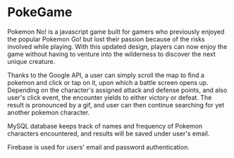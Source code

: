 # PokeGame

Pokemon No! is a javascript game built for gamers who previously enjoyed the popular Pokemon Go! but lost their passion because of the risks involved while playing. With this updated design, players can now enjoy the game without having to venture into the wilderness to discover the next unique creature.

Thanks to the Google API, a user can simply scroll the map to find a pokemon and click or tap on it, upon which a battle screen opens up. Depending on the character's assigned attack and defense points, and also user's click event, the encounter yields to either victory or defeat. The result is pronounced by a gif, and user can then continue searching for yet another pokemon character. 

MySQL database keeps track of names and frequency of Pokemon characters encountered, and results will be saved under user's email.

Firebase is used for users' email and password authentication.
